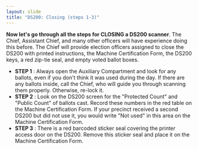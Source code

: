 ```yaml
---
layout: slide
title: "DS200: Closing (steps 1-3)"
---
```


**Now let&#39;s go through all the steps for CLOSING a DS200 scanner**. The Chief, Assistant Chief, and many other officers will have experience doing this before. The Chief will provide election officers assigned to close the DS200 with printed instructions, the Machine Certification Form, the DS200 keys, a red zip-tie seal, and empty voted ballot boxes.

- **STEP 1** : Always open the Auxiliary Compartment and look for any ballots, even if you don&#39;t think it was used during the day. If there are any ballots inside, call the Chief, who will guide you through scanning them properly. Otherwise, re-lock it.
- **STEP 2** : Look on the DS200 screen for the &quot;Protected Count&quot; and &quot;Public Count&quot; of ballots cast. Record these numbers in the red table on the Machine Certification Form. If your precinct received a second DS200 but did not use it, you would write &quot;Not used&quot; in this area on the Machine Certification Form.
- **STEP 3** : There is a red barcoded sticker seal covering the printer access door on the DS200. Remove this sticker seal and place it on the Machine Certification Form.